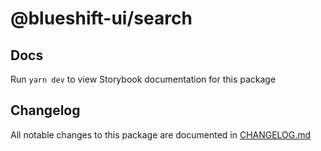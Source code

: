 # @blueshift-ui/search

## Docs

Run `yarn dev` to view Storybook documentation for this package

## Changelog

All notable changes to this package are documented in [CHANGELOG.md](./CHANGELOG.md)
